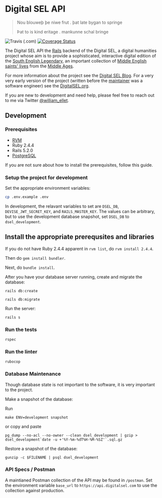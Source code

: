 # Digital SEL API

> Nou blouweþ þe niwe frut . þat late bygan to springe
>
> Þat to is kind eritage . mankunne schal bringe

<p>
  <img alt="Travis (.com)" src="https://img.shields.io/travis/com/webolton/digital-sel-api.svg">
  <a href='https://coveralls.io/github/webolton/digital-sel-api?branch=master'>
    <img src='https://coveralls.io/repos/github/webolton/digital-sel-api/badge.svg?branch=master' alt='Coverage Status' />
  </a>
</p>

The Digital SEL API the [Rails](https://rubyonrails.org/) backend of the Digital SEL, a digital
humanities project whose aim is to provide a sophisticated, interactive digital edition of the
[South English Legendary](https://en.wikipedia.org/wiki/South_English_Legendary), an important
collection of [Middle English](https://en.wikipedia.org/wiki/Middle_English) [saints' lives](https://en.wikipedia.org/wiki/Hagiography) from the
[Middle Ages](https://en.wikipedia.org/wiki/Middle_Ages).

For more information about the project see the
[Digital SEL Blog](http://blog.digitalsel.org/). For a very very early version of the project
(written before the [maintainer](http://william-bolton.com/) was a software engineer) see the
[DigitalSEL.org](http://digitalsel.org/).

If you are new to development and need help, please feel free to reach out to me via Twitter
[@william_ellet](https://twitter.com/william_ellet).

## Development

### Prerequisites

- [RVM](https://rvm.io/)
- Ruby 2.4.4
- Rails 5.2.0
- [PostgreSQL](https://www.postgresql.org/)

If you are not sure about how to install the prerequisites, follow this guide.

### Setup the project for development

Set the appropriate environment variables:

```bash
cp .env.example .env
```

In development, the relavant variables to set are `DSEL_DB`, `DEVISE_JWT_SECRET_KEY`, and `RAILS_MASTER_KEY`. The values can be arbitrary, but to use the development database snapshot, set `DSEL_DB` to `dsel_development`.

## Install the appropriate prerequsites and libraries

If you do not have Ruby 2.4.4 apparent in `rvm list`, do `rvm install 2.4.4`.

Then do `gem install bundler`.

Next, do `bundle install`.

After you have your database server running, create and migrate the database:

    rails db:create

    rails db:migrate

Run the server:

    rails s

### Run the tests

    rspec

### Run the linter

    rubocop

### Database Maintenance

Though database state is not important to the software, it is very important to the project.

Make a snapshot of the database:

Run

    make ENV=development snapshot

or copy and paste

    pg_dump --no-acl --no-owner --clean dsel_development | gzip > dsel_development`date -u +'%Y-%m-%dT%H-%M-%SZ'`.sql.gz

Restore a snapshot of the database:

    gunzip -c $FILENAME | psql dsel_development

### API Specs / Postman

A maintianed Postman collection of the API may be found in `/postman`. Set the environment variable
`base_url` to `https://api.digitalsel.com` to use the collection against production.

